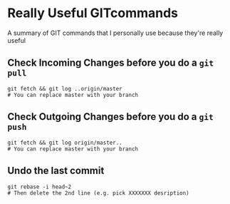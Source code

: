 # Really Useful GITcommands
A summary of GIT commands that I personally use because they're really useful

## Check Incoming Changes before you do a `git pull`
```
git fetch && git log ..origin/master
# You can replace master with your branch
```

## Check Outgoing Changes before you do a `git push`
```
git fetch && git log origin/master..
# You can replace master with your branch
```

## Undo the last commit
```
git rebase -i head~2
# Then delete the 2nd line (e.g. pick XXXXXXX desription)
```

